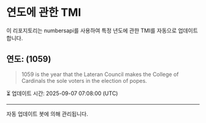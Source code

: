 
# 연도에 관한 TMI

이 리포지토리는 numbersapi를 사용하여 특정 년도에 관한 TMI를 자동으로 업데이트합니다.

## 연도: (1059)
> 1059 is the year that the Lateran Council makes the College of Cardinals the sole voters in the election of popes.

⏳ 업데이트 시간: 2025-09-07 07:08:00 (UTC)

---
자동 업데이트 봇에 의해 관리됩니다.
